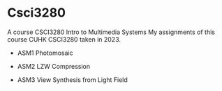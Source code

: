 # Csci3280
A course CSCI3280 Intro to Multimedia Systems
My assignments of this course CUHK CSCI3280 taken in 2023.

* ASM1 Photomosaic  &nbsp;&nbsp;&nbsp;&nbsp;&nbsp;&nbsp;&nbsp;&nbsp;&nbsp;&nbsp;&nbsp;&nbsp;&nbsp;&nbsp;&nbsp;&nbsp;&nbsp;&nbsp;&nbsp;&nbsp;&nbsp;&nbsp;&nbsp;&nbsp;&nbsp;&nbsp;&nbsp;&nbsp;&nbsp;&nbsp;&nbsp;&nbsp;

* ASM2 LZW Compression  &nbsp;&nbsp;&nbsp;&nbsp;&nbsp;&nbsp;&nbsp;&nbsp;&nbsp;&nbsp;&nbsp;&nbsp;&nbsp;&nbsp;&nbsp;&nbsp;&nbsp;&nbsp;&nbsp;&nbsp;&nbsp;&nbsp;&nbsp;

* ASM3 View Synthesis from Light Field  &nbsp;&nbsp;
